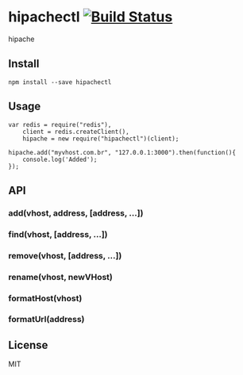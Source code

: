 # hipachectl [![Build Status](https://secure.travis-ci.org/trsouz/node-hipachectl.png?branch=master)](https://travis-ci.org/trsouz/node-hipachectl)

hipache

## Install

    npm install --save hipachectl

## Usage

    var redis = require("redis"),
        client = redis.createClient(),
        hipache = new require("hipachectl")(client);
    
    hipache.add("myvhost.com.br", "127.0.0.1:3000").then(function(){
        console.log('Added');
    });
    
## API

### add(vhost, address, [address, ...])
### find(vhost, [address, ...])
### remove(vhost, [address, ...])
### rename(vhost, newVHost)
### formatHost(vhost)
### formatUrl(address)

## License

MIT
